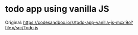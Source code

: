 # todo app using vanilla JS
Original: https://codesandbox.io/s/todo-app-vanilla-js-mcxl9o?file=/src/Todo.js
